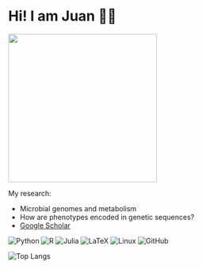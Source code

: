 # Hi! I am Juan 👍🏽

<img src="https://github.com/juanvillada/juanvillada.github.io/blob/master/img/github_page.png" width="300px">

My research:
- Microbial genomes and metabolism 
- How are phenotypes encoded in genetic sequences?
- [Google Scholar](https://scholar.google.com/citations?user=T-LwsdoAAAAJ&hl=en)


![Python](https://img.shields.io/badge/python-3670A0?style=for-the-badge&logo=python&logoColor=ffdd54) ![R](https://img.shields.io/badge/r-%23276DC3.svg?style=for-the-badge&logo=r&logoColor=white) ![Julia](https://img.shields.io/badge/-Julia-9558B2?style=for-the-badge&logo=julia&logoColor=white) ![LaTeX](https://img.shields.io/badge/latex-%23008080.svg?style=for-the-badge&logo=latex&logoColor=white) ![Linux](https://img.shields.io/badge/Linux-FCC624?style=for-the-badge&logo=linux&logoColor=black) ![GitHub](https://img.shields.io/badge/github-%23121011.svg?style=for-the-badge&logo=github&logoColor=white)

![Top Langs](https://github-readme-stats.vercel.app/api/top-langs/?username=juanvillada&layout=compact)
